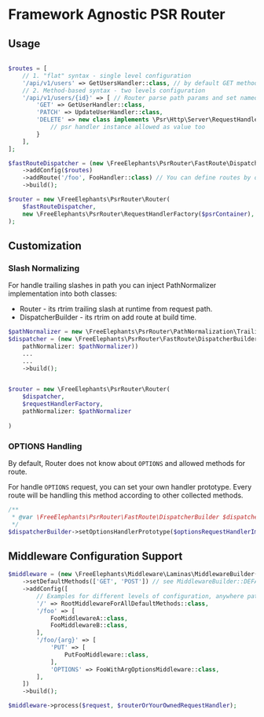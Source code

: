 # Framework Agnostic PSR Router

## Usage

```php

$routes = [
    // 1. "flat" syntax - single level configuration
    '/api/v1/users' => GetUsersHandler::class, // by default GET method ar user for single value
    // 2. Method-based syntax - two levels configuration
    '/api/v1/users/{id}' => [ // Router parse path params and set named arguments to request (method based syntax
        'GET' => GetUserHandler::class,
        'PATCH' => UpdateUserHandler::class,
        'DELETE' => new class implements \Psr\Http\Server\RequestHandlerInterface {
            // psr handler instance allowed as value too 
        }
    ],
];

$fastRouteDispatcher = (new \FreeElephants\PsrRouter\FastRoute\DispatcherBuilder())
    ->addConfig($routes)
    ->addRoute('/foo', FooHandler::class) // You can define routes by one
    ->build(); 

$router = new \FreeElephants\PsrRouter\Router(
    $fastRouteDispatcher,
    new \FreeElephants\PsrRouter\RequestHandlerFactory($psrContainer),
);

```

## Customization

### Slash Normalizing

For handle trailing slashes in path you can inject PathNormalizer implementation into both classes:  
- Router - its rtrim trailing slash at runtime from request path.  
- DispatcherBuilder - its rtrim on add route at build time.

```php
$pathNormalizer = new \FreeElephants\PsrRouter\PathNormalization\TrailingSlashTrimmer();
$dispatcher = (new \FreeElephants\PsrRouter\FastRoute\DispatcherBuilder(
    pathNormalizer: $pathNormalizer))
    ...
    ...
    ->build();


$router = new \FreeElephants\PsrRouter\Router(
    $dispatcher,
    $requestHandlerFactory,
    pathNormalizer: $pathNormalizer
    
)
```

### OPTIONS Handling  

By default, Router does not know about `OPTIONS` and allowed methods for route. 

For handle `OPTIONS` request, you can set your own handler prototype. Every route will be handling this method according to other collected methods.  

```php
/**
 * @var \FreeElephants\PsrRouter\FastRoute\DispatcherBuilder $dispatcherBuilder
 */
$dispatcherBuilder->setOptionsHandlerPrototype($optionsRequestHandlerImpl)->build();
```

## Middleware Configuration Support

```php
$middleware = (new \FreeElephants\Middleware\Laminas\MiddlewareBuilder($container))
    ->setDefaultMethods(['GET', 'POST']) // see MiddlewareBuilder::DEFAULT_METHODS
    ->addConfig([
        // Examples for different levels of configuration, anywhere path based
        '/' => RootMiddlewareForAllDefaultMethods::class,
        '/foo' => [
            FooMiddlewareA::class,
            FooMiddlewareB::class,
        ], 
        '/foo/{arg}' => [
            'PUT' => [
                PutFooMiddleware::class,
            ],
            'OPTIONS' => FooWithArgOptionsMiddleware::class,
        ],   
    ])
    ->build();

$middleware->process($request, $routerOrYourOwnedRequestHandler);
```
